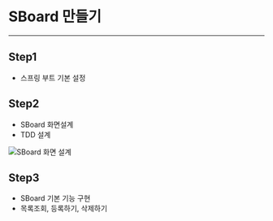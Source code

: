 # SBoard 만들기
***
## Step1
* 스프링 부트 기본 설정

## Step2
* SBoard 화면설계
* TDD 설계

![SBoard 화면 설계](https://github.com/kjgit2412/SBoard/assets/140779367/2fb9c15c-cba7-45ca-8983-76f5b33bbd75)

## Step3
* SBoard 기본 기능 구현
* 목록조회, 등록하기, 삭제하기
